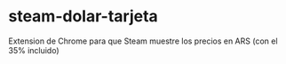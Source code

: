 steam-dolar-tarjeta
===================

Extension de Chrome para que Steam muestre los precios en ARS (con el 35% incluido)
